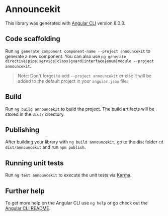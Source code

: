 # Announcekit

This library was generated with [Angular CLI](https://github.com/angular/angular-cli) version 8.0.3.

## Code scaffolding

Run `ng generate component component-name --project announcekit` to generate a new component. You can also use `ng generate directive|pipe|service|class|guard|interface|enum|module --project announcekit`.
> Note: Don't forget to add `--project announcekit` or else it will be added to the default project in your `angular.json` file. 

## Build

Run `ng build announcekit` to build the project. The build artifacts will be stored in the `dist/` directory.

## Publishing

After building your library with `ng build announcekit`, go to the dist folder `cd dist/announcekit` and run `npm publish`.

## Running unit tests

Run `ng test announcekit` to execute the unit tests via [Karma](https://karma-runner.github.io).

## Further help

To get more help on the Angular CLI use `ng help` or go check out the [Angular CLI README](https://github.com/angular/angular-cli/blob/master/README.md).
